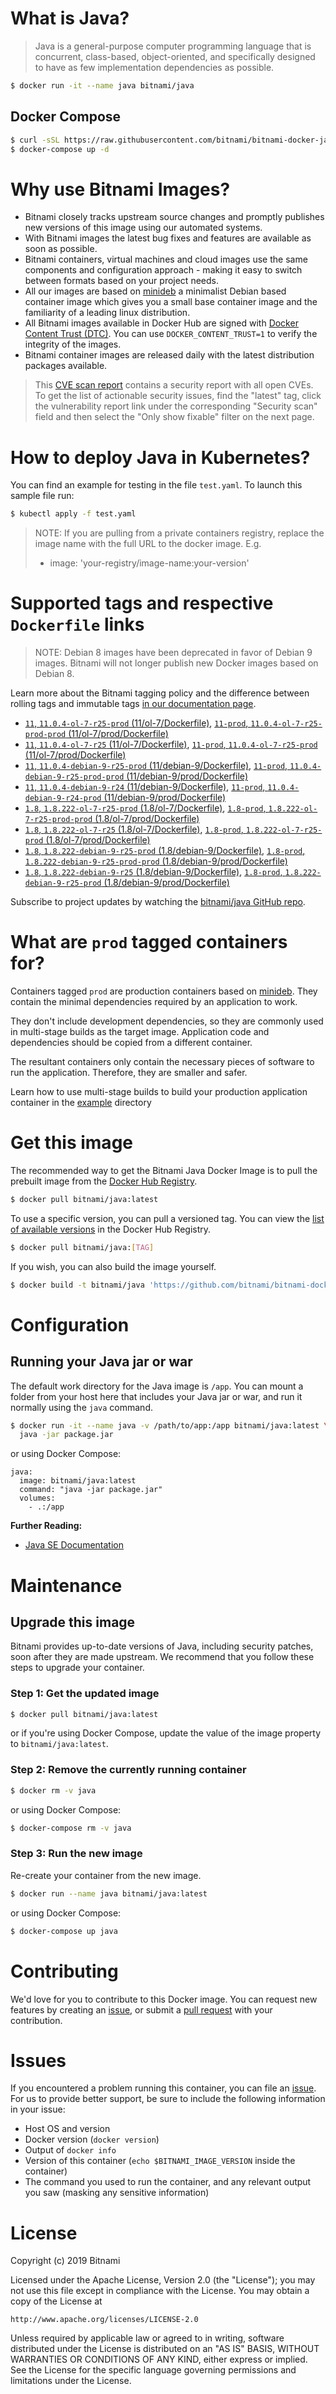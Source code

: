 # What is Java?

> Java is a general-purpose computer programming language that is concurrent, class-based, object-oriented, and specifically designed to have as few implementation dependencies as possible.

```bash
$ docker run -it --name java bitnami/java
```

## Docker Compose

```bash
$ curl -sSL https://raw.githubusercontent.com/bitnami/bitnami-docker-java/master/docker-compose.yml > docker-compose.yml
$ docker-compose up -d
```

# Why use Bitnami Images?

* Bitnami closely tracks upstream source changes and promptly publishes new versions of this image using our automated systems.
* With Bitnami images the latest bug fixes and features are available as soon as possible.
* Bitnami containers, virtual machines and cloud images use the same components and configuration approach - making it easy to switch between formats based on your project needs.
* All our images are based on [minideb](https://github.com/bitnami/minideb) a minimalist Debian based container image which gives you a small base container image and the familiarity of a leading linux distribution.
* All Bitnami images available in Docker Hub are signed with [Docker Content Trust (DTC)](https://docs.docker.com/engine/security/trust/content_trust/). You can use `DOCKER_CONTENT_TRUST=1` to verify the integrity of the images.
* Bitnami container images are released daily with the latest distribution packages available.


> This [CVE scan report](https://quay.io/repository/bitnami/java?tab=tags) contains a security report with all open CVEs. To get the list of actionable security issues, find the "latest" tag, click the vulnerability report link under the corresponding "Security scan" field and then select the "Only show fixable" filter on the next page.

# How to deploy Java in Kubernetes?

You can find an example for testing in the file `test.yaml`. To launch this sample file run:

```bash
$ kubectl apply -f test.yaml
```

> NOTE: If you are pulling from a private containers registry, replace the image name with the full URL to the docker image. E.g.
>
> - image: 'your-registry/image-name:your-version'

# Supported tags and respective `Dockerfile` links

> NOTE: Debian 8 images have been deprecated in favor of Debian 9 images. Bitnami will not longer publish new Docker images based on Debian 8.

Learn more about the Bitnami tagging policy and the difference between rolling tags and immutable tags [in our documentation page](https://docs.bitnami.com/containers/how-to/understand-rolling-tags-containers/).


- [`11`, `11.0.4-ol-7-r25-prod` (11/ol-7/Dockerfile)](https://github.com/bitnami/bitnami-docker-java/blob/11.0.4-ol-7-r25-prod/11/ol-7/Dockerfile), [`11-prod`, `11.0.4-ol-7-r25-prod-prod` (11/ol-7/prod/Dockerfile)](https://github.com/bitnami/bitnami-docker-java/blob/11.0.4-ol-7-r25-prod/11/ol-7/prod/Dockerfile)
- [`11`, `11.0.4-ol-7-r25` (11/ol-7/Dockerfile)](https://github.com/bitnami/bitnami-docker-java/blob/11.0.4-ol-7-r25/11/ol-7/Dockerfile), [`11-prod`, `11.0.4-ol-7-r25-prod` (11/ol-7/prod/Dockerfile)](https://github.com/bitnami/bitnami-docker-java/blob/11.0.4-ol-7-r25/11/ol-7/prod/Dockerfile)
- [`11`, `11.0.4-debian-9-r25-prod` (11/debian-9/Dockerfile)](https://github.com/bitnami/bitnami-docker-java/blob/11.0.4-debian-9-r25-prod/11/debian-9/Dockerfile), [`11-prod`, `11.0.4-debian-9-r25-prod-prod` (11/debian-9/prod/Dockerfile)](https://github.com/bitnami/bitnami-docker-java/blob/11.0.4-debian-9-r25-prod/11/debian-9/prod/Dockerfile)
- [`11`, `11.0.4-debian-9-r24` (11/debian-9/Dockerfile)](https://github.com/bitnami/bitnami-docker-java/blob/11.0.4-debian-9-r24/11/debian-9/Dockerfile), [`11-prod`, `11.0.4-debian-9-r24-prod` (11/debian-9/prod/Dockerfile)](https://github.com/bitnami/bitnami-docker-java/blob/11.0.4-debian-9-r24/11/debian-9/prod/Dockerfile)
- [`1.8`, `1.8.222-ol-7-r25-prod` (1.8/ol-7/Dockerfile)](https://github.com/bitnami/bitnami-docker-java/blob/1.8.222-ol-7-r25-prod/1.8/ol-7/Dockerfile), [`1.8-prod`, `1.8.222-ol-7-r25-prod-prod` (1.8/ol-7/prod/Dockerfile)](https://github.com/bitnami/bitnami-docker-java/blob/1.8.222-ol-7-r25-prod/1.8/ol-7/prod/Dockerfile)
- [`1.8`, `1.8.222-ol-7-r25` (1.8/ol-7/Dockerfile)](https://github.com/bitnami/bitnami-docker-java/blob/1.8.222-ol-7-r25/1.8/ol-7/Dockerfile), [`1.8-prod`, `1.8.222-ol-7-r25-prod` (1.8/ol-7/prod/Dockerfile)](https://github.com/bitnami/bitnami-docker-java/blob/1.8.222-ol-7-r25/1.8/ol-7/prod/Dockerfile)
- [`1.8`, `1.8.222-debian-9-r25-prod` (1.8/debian-9/Dockerfile)](https://github.com/bitnami/bitnami-docker-java/blob/1.8.222-debian-9-r25-prod/1.8/debian-9/Dockerfile), [`1.8-prod`, `1.8.222-debian-9-r25-prod-prod` (1.8/debian-9/prod/Dockerfile)](https://github.com/bitnami/bitnami-docker-java/blob/1.8.222-debian-9-r25-prod/1.8/debian-9/prod/Dockerfile)
- [`1.8`, `1.8.222-debian-9-r25` (1.8/debian-9/Dockerfile)](https://github.com/bitnami/bitnami-docker-java/blob/1.8.222-debian-9-r25/1.8/debian-9/Dockerfile), [`1.8-prod`, `1.8.222-debian-9-r25-prod` (1.8/debian-9/prod/Dockerfile)](https://github.com/bitnami/bitnami-docker-java/blob/1.8.222-debian-9-r25/1.8/debian-9/prod/Dockerfile)

Subscribe to project updates by watching the [bitnami/java GitHub repo](https://github.com/bitnami/bitnami-docker-java).

# What are `prod` tagged containers for?

Containers tagged `prod` are production containers based on [minideb](https://github.com/bitnami/minideb). They contain the minimal dependencies required by an application to work.

They don't include development dependencies, so they are commonly used in multi-stage builds as the target image. Application code and dependencies should be copied from a different container.

The resultant containers only contain the necessary pieces of software to run the application. Therefore, they are smaller and safer.

Learn how to use multi-stage builds to build your production application container in the [example](/example) directory

# Get this image

The recommended way to get the Bitnami Java Docker Image is to pull the prebuilt image from the [Docker Hub Registry](https://hub.docker.com/r/bitnami/java).

```bash
$ docker pull bitnami/java:latest
```

To use a specific version, you can pull a versioned tag. You can view the [list of available versions](https://hub.docker.com/r/bitnami/java/tags/) in the Docker Hub Registry.

```bash
$ docker pull bitnami/java:[TAG]
```

If you wish, you can also build the image yourself.

```bash
$ docker build -t bitnami/java 'https://github.com/bitnami/bitnami-docker-java.git#master:1.8/debian-9'
```

# Configuration

## Running your Java jar or war

The default work directory for the Java image is `/app`. You can mount a folder from your host here that includes your Java jar or war, and run it normally using the `java` command.

```bash
$ docker run -it --name java -v /path/to/app:/app bitnami/java:latest \
  java -jar package.jar
```

or using Docker Compose:

```
java:
  image: bitnami/java:latest
  command: "java -jar package.jar"
  volumes:
    - .:/app
```

**Further Reading:**

  - [Java SE Documentation](https://docs.oracle.com/javase/8/docs/api/)

# Maintenance

## Upgrade this image

Bitnami provides up-to-date versions of Java, including security patches, soon after they are made upstream. We recommend that you follow these steps to upgrade your container.

### Step 1: Get the updated image

```bash
$ docker pull bitnami/java:latest
```

or if you're using Docker Compose, update the value of the image property to `bitnami/java:latest`.

### Step 2: Remove the currently running container

```bash
$ docker rm -v java
```

or using Docker Compose:

```bash
$ docker-compose rm -v java
```

### Step 3: Run the new image

Re-create your container from the new image.

```bash
$ docker run --name java bitnami/java:latest
```

or using Docker Compose:

```bash
$ docker-compose up java
```

# Contributing

We'd love for you to contribute to this Docker image. You can request new features by creating an [issue](https://github.com/bitnami/bitnami-docker-java/issues), or submit a [pull request](https://github.com/bitnami/bitnami-docker-java/pulls) with your contribution.

# Issues

If you encountered a problem running this container, you can file an [issue](https://github.com/bitnami/bitnami-docker-java/issues). For us to provide better support, be sure to include the following information in your issue:

- Host OS and version
- Docker version (`docker version`)
- Output of `docker info`
- Version of this container (`echo $BITNAMI_IMAGE_VERSION` inside the container)
- The command you used to run the container, and any relevant output you saw (masking any sensitive
information)

# License

Copyright (c) 2019 Bitnami

Licensed under the Apache License, Version 2.0 (the "License");
you may not use this file except in compliance with the License.
You may obtain a copy of the License at

    http://www.apache.org/licenses/LICENSE-2.0

Unless required by applicable law or agreed to in writing, software
distributed under the License is distributed on an "AS IS" BASIS,
WITHOUT WARRANTIES OR CONDITIONS OF ANY KIND, either express or implied.
See the License for the specific language governing permissions and
limitations under the License.
